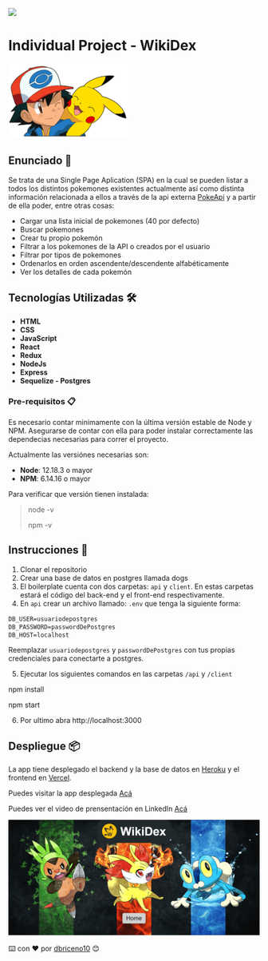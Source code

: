 <p align='left'>
    <img src='https://static.wixstatic.com/media/85087f_0d84cbeaeb824fca8f7ff18d7c9eaafd~mv2.png/v1/fill/w_160,h_30,al_c,q_85,usm_0.66_1.00_0.01/Logo_completo_Color_1PNG.webp' </img>
</p>

# Individual Project - WikiDex

<p align="left">
  <img height="150" src="./pokemon.png" />
</p>

## Enunciado 🚀

Se trata de una Single Page Aplication (SPA) en la cual se pueden listar a todos los distintos pokemones existentes actualmente así como distinta información relacionada a ellos a través de la api externa [PokeApi](https://pokeapi.co/) y a partir de ella poder, entre otras cosas:
  
  - Cargar una lista inicial de pokemones (40 por defecto)
  - Buscar pokemones
  - Crear tu propio pokemón
  - Filtrar a los pokemones de la API o creados por el usuario
  - Filtrar por tipos de pokemones
  - Ordenarlos en orden ascendente/descendente alfabéticamente
  - Ver los detalles de cada pokemón

## Tecnologías Utilizadas 🛠️
* __HTML__
* __CSS__
* __JavaScript__
* __React__
* __Redux__
* __NodeJs__
* __Express__
* __Sequelize - Postgres__

### Pre-requisitos 📋
 Es necesario contar minimamente con la última versión estable de Node y NPM. Asegurarse de contar con ella para poder instalar correctamente las dependecias necesarias para correr el proyecto.

Actualmente las versiónes necesarias son:

 * __Node__: 12.18.3 o mayor
 * __NPM__: 6.14.16 o mayor

Para verificar que versión tienen instalada:

> node -v
>
> npm -v
## Instrucciones 🔧

 1. Clonar el repositorio
 2. Crear una base de datos en postgres llamada dogs
 3. El boilerplate cuenta con dos carpetas: `api` y `client`. En estas carpetas estará el código del back-end y el front-end respectivamente. 
 4. En `api` crear un archivo llamado: `.env` que tenga la siguiente forma:

```
DB_USER=usuariodepostgres
DB_PASSWORD=passwordDePostgres
DB_HOST=localhost
```

Reemplazar `usuariodepostgres` y `passwordDePostgres` con tus propias credenciales para conectarte a postgres.

 5. Ejecutar los siguientes comandos en las carpetas `/api` y `/client`

npm install


npm start


6. Por ultimo abra http://localhost:3000

## Despliegue 📦

La app tiene desplegado el backend y la base de datos en [Heroku](https://www.heroku.com/) y el frontend en [Vercel](https://vercel.com/). 

Puedes visitar la app desplegada [Acá](https://daniel-pi.vercel.app/)

Puedes ver el video de prensentación en LinkedIn [Acá](https://www.linkedin.com/feed/update/urn:li:activity:6877424908440260608/)

<img src="./client/public/miniatura.png"/>

⌨️ con ❤️ por [dbriceno10](https://github.com/dbriceno10) 😊
